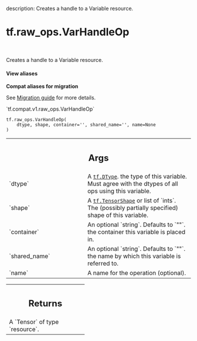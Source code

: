 description: Creates a handle to a Variable resource.

<div itemscope itemtype="http://developers.google.com/ReferenceObject">
<meta itemprop="name" content="tf.raw_ops.VarHandleOp" />
<meta itemprop="path" content="Stable" />
</div>

# tf.raw_ops.VarHandleOp

<!-- Insert buttons and diff -->

<table class="tfo-notebook-buttons tfo-api nocontent" align="left">

</table>



Creates a handle to a Variable resource.

<section class="expandable">
  <h4 class="showalways">View aliases</h4>
  <p>
<b>Compat aliases for migration</b>
<p>See
<a href="https://www.tensorflow.org/guide/migrate">Migration guide</a> for
more details.</p>
<p>`tf.compat.v1.raw_ops.VarHandleOp`</p>
</p>
</section>

<pre class="devsite-click-to-copy prettyprint lang-py tfo-signature-link">
<code>tf.raw_ops.VarHandleOp(
    dtype, shape, container='', shared_name='', name=None
)
</code></pre>



<!-- Placeholder for "Used in" -->


<!-- Tabular view -->
 <table class="responsive fixed orange">
<colgroup><col width="214px"><col></colgroup>
<tr><th colspan="2"><h2 class="add-link">Args</h2></th></tr>

<tr>
<td>
`dtype`
</td>
<td>
A <a href="../../tf/dtypes/DType.md"><code>tf.DType</code></a>. the type of this variable. Must agree with the dtypes
of all ops using this variable.
</td>
</tr><tr>
<td>
`shape`
</td>
<td>
A <a href="../../tf/TensorShape.md"><code>tf.TensorShape</code></a> or list of `ints`.
The (possibly partially specified) shape of this variable.
</td>
</tr><tr>
<td>
`container`
</td>
<td>
An optional `string`. Defaults to `""`.
the container this variable is placed in.
</td>
</tr><tr>
<td>
`shared_name`
</td>
<td>
An optional `string`. Defaults to `""`.
the name by which this variable is referred to.
</td>
</tr><tr>
<td>
`name`
</td>
<td>
A name for the operation (optional).
</td>
</tr>
</table>



<!-- Tabular view -->
 <table class="responsive fixed orange">
<colgroup><col width="214px"><col></colgroup>
<tr><th colspan="2"><h2 class="add-link">Returns</h2></th></tr>
<tr class="alt">
<td colspan="2">
A `Tensor` of type `resource`.
</td>
</tr>

</table>

